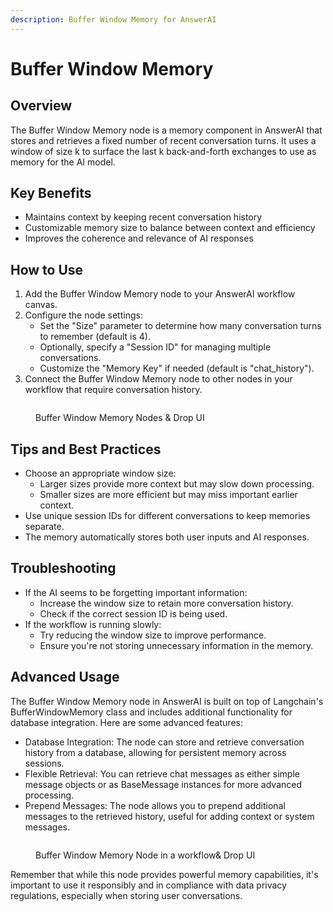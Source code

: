 ```yaml
---
description: Buffer Window Memory for AnswerAI
---
```


# Buffer Window Memory

## Overview

The Buffer Window Memory node is a memory component in AnswerAI that stores and retrieves a fixed number of recent conversation turns. It uses a window of size k to surface the last k back-and-forth exchanges to use as memory for the AI model.

## Key Benefits

-   Maintains context by keeping recent conversation history
-   Customizable memory size to balance between context and efficiency
-   Improves the coherence and relevance of AI responses

## How to Use

1. Add the Buffer Window Memory node to your AnswerAI workflow canvas.
2. Configure the node settings:
    - Set the "Size" parameter to determine how many conversation turns to remember (default is 4).
    - Optionally, specify a "Session ID" for managing multiple conversations.
    - Customize the "Memory Key" if needed (default is "chat_history").
3. Connect the Buffer Window Memory node to other nodes in your workflow that require conversation history.

<!-- TODO: Add a screenshot of the Buffer Window Memory node configuration panel -->
<figure><img src="/.gitbook/assets/screenshots/bufferwindowmemory.png" alt="" /><figcaption><p> Buffer Window Memory Nodes &#x26; Drop UI</p></figcaption></figure>

## Tips and Best Practices

-   Choose an appropriate window size:
    -   Larger sizes provide more context but may slow down processing.
    -   Smaller sizes are more efficient but may miss important earlier context.
-   Use unique session IDs for different conversations to keep memories separate.
-   The memory automatically stores both user inputs and AI responses.

## Troubleshooting

-   If the AI seems to be forgetting important information:
    -   Increase the window size to retain more conversation history.
    -   Check if the correct session ID is being used.
-   If the workflow is running slowly:
    -   Try reducing the window size to improve performance.
    -   Ensure you're not storing unnecessary information in the memory.

## Advanced Usage

The Buffer Window Memory node in AnswerAI is built on top of Langchain's BufferWindowMemory class and includes additional functionality for database integration. Here are some advanced features:

-   Database Integration: The node can store and retrieve conversation history from a database, allowing for persistent memory across sessions.
-   Flexible Retrieval: You can retrieve chat messages as either simple message objects or as BaseMessage instances for more advanced processing.
-   Prepend Messages: The node allows you to prepend additional messages to the retrieved history, useful for adding context or system messages.

<!-- TODO: Add a diagram showing how Buffer Window Memory integrates with other components in a typical AnswerAI workflow -->
<figure><img src="/.gitbook/assets/screenshots/bufferwindowmemoryinaworkflow.png" alt="" /><figcaption><p> Buffer Window Memory Node in a workflow&#x26; Drop UI</p></figcaption></figure>

Remember that while this node provides powerful memory capabilities, it's important to use it responsibly and in compliance with data privacy regulations, especially when storing user conversations.
